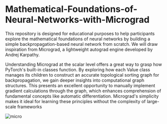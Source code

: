 # Mathematical-Foundations-of-Neural-Networks-with-Micrograd
This repository is designed for educational purposes to help participants explore the mathematical foundations of neural networks by building a simple backpropagation-based neural network from scratch. We will draw inspiration from Micrograd, a lightweight autograd engine developed by Andrej Karpathy.

Understanding Micrograd at the scalar level offers a great way to grasp how PyTorch's built-in classes function. By exploring how each Value class manages its children to construct an accurate topological sorting graph for backpropagation, we gain deeper insights into computational graph structures. This presents an excellent opportunity to manually implement gradient calculations through the graph, which enhances comprehension of fundamental concepts like automatic differentiation. Micrograd's simplicity makes it ideal for learning these principles without the complexity of large-scale frameworks

![micro](https://github.com/user-attachments/assets/b6f7e74f-cdfa-4571-82fd-a52021a370e8)
